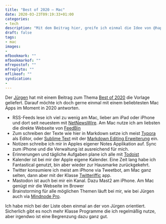 ```yaml
---
title: "Best of 2020 – Mac"
date: 2020-03-23T09:19:33+01:00
categories:
- tech
description: "Mit dem Beitrag hier, greife ich einmal die Idee von @happybuddha1975 auf und beschreibe meine Best of 2020 Mac apps im Moment."
draft: false
tags:
- mac
images:
-
mfbookmark: ""
mfbookmarkof: ""
mfrepostof: ""
mfreplyto: ""
mflikeof: ""
syndication:
-
---
```


Der [Jürgen](https://happybuddha1975.de) hat mit einem Beitrag zum Thema [Best of 2020](https://happybuddha1975.de/best-of-2020/) die Vorlage geliefert. Darauf möchte ich doch gerne einmal mit einem beliebtesten Mac Apps im Moment in 2020 antworten.

- RSS-Feeds lese ich viel zu wenig am Mac, lieber am iPad oder iPhone und dort seit neuestem mit [NetNewsWire](https://ranchero.com/netnewswire/). Am Mac nutze ich am liebsten die direkte Webseite von [FeedBin](https://feedbin.com)
- Zum schreiben der Texte wie hier in Markdown setze ich meist [Typora](https://typora.io/) als Editor, oder [Sublime Text](https://www.sublimetext.com/) mit der [Markdown Editing Erweiterung](https://github.com/SublimeText-Markdown/MarkdownEditing) ein.
- Notizen schreibe ich mir in Apples eigener Notes Applikation auf. Sync zum iPhone und die Verwaltung ist ausreichend für mich.
- Erinnerungen und tägliche Aufgaben plane ich alle mit [Todoist](https://todoist.com)
- Kalender ist bei mir der Apple eigene Kalender. Eine Zeit lang habe ich Fantastical genutzt, bin aber wieder zur Hausmarke zurückgekehrt.
- Twitter konsumiere ich meist am iPhone via Tweetbot, am Mac ganz selten, dann aber mit der Klasse [Twitteriffic](https://twitterrific.com/mac) app.
- Mastodon ist auch bei mir ein Kanal. Dazu Mast2 am iPhone. Am Mac genügt mir die Webseite im Brower
- Brainstorming für alle möglichen Themen läuft bei mir, wie bei Jürgen auch via [Mindnode Pro](https://mindnode.com/).

Ich habe mich bei der Liste oben einmal an der von Jürgen orientiert. Sicherlich gibt es noch mehr Klasse Programme die ich regelmäßig nutze, aber irgendwo ist eine Begrenzung dazu ganz gut.

